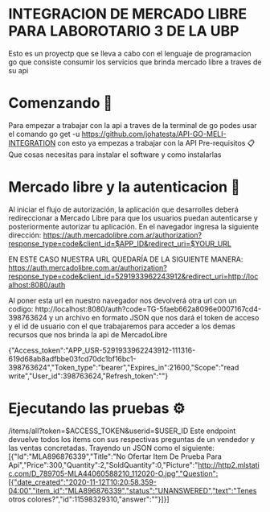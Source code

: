 INTEGRACION DE MERCADO LIBRE PARA LABOROTARIO 3 DE LA UBP
=========================================================


Esto es un proyectp que se lleva a cabo con el lenguaje de programacion go que consiste consumir los servicios que brinda mercado libre a traves de su api




Comenzando 🚀
==============
Para empezar a trabajar con la api a traves de la terminal de go podes usar el comando go get -u 
https://github.com/johatesta/API-GO-MELI-INTEGRATION con esto ya empezas a trabajar con la API
Pre-requisitos 📋
Que cosas necesitas para instalar el software y como instalarlas



Mercado libre y la autenticacion 🔧
====================================
Al iniciar el flujo de autorización, la aplicación que desarrolles deberá redireccionar a Mercado Libre para que los usuarios puedan autenticarse y posteriormente autorizar tu aplicación. En el navegador ingresa la siguiente dirección:
https://auth.mercadolibre.com.ar/authorization?response_type=code&client_id=$APP_ID&redirect_uri=$YOUR_URL

EN ESTE CASO NUESTRA URL QUEDARÍA DE LA SIGUIENTE MANERA: https://auth.mercadolibre.com.ar/authorization?response_type=code&client_id=5291933962243912&redirect_uri=http://localhost:8080/auth

Al poner esta url en nuestro navegador nos devolverá otra url con un codigo: http://localhost:8080/auth?code=TG-5faeb662a8096e0007167cd4-398763624
y un archivo en formato JSON que nos dará el token de acceso y el id de usuario con el que trabajaremos para acceder a los demas recursos que nos brinda la api de MercadoLibre

{"Access_token":"APP_USR-5291933962243912-111316-619d68ab8adfbbe03fcd70dc1bf16bc1-398763624","Token_type":"bearer","Expires_in":21600,"Scope":"read write","User_id":398763624,"Refresh_token":""}



Ejecutando las pruebas ⚙️
=============================
/items/all?token=$ACCESS_TOKEN&userid=$USER_ID Este endpoint devuelve todos los items con sus respectivas preguntas de un vendedor y las ventas concretadas. Trayendo un JSON como el siguiente:
[{"Id":"MLA896876339","Title":"No Ofertar Item De Prueba Para Api","Price":300,"Quantity":2,"SoldQuantity":0,"Picture":"http://http2.mlstatic.com/D_789705-MLA44060588210_112020-O.jpg","Question":[{"date_created":"2020-11-12T10:20:58.359-04:00","item_id":"MLA896876339","status":"UNANSWERED","text":"Tenes otros colores?","id":11598329310,"answer":""}]}]
